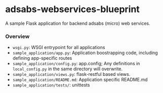 # adsabs-webservices-blueprint

A sample Flask application for backend adsabs (micro) web services. 

### Overview

  - `wsgi.py`: WSGI entrypoint for all applications
  - `sample_application/app.py`:  Application boostrapping code, including defining app-specific routes
  - `sample_application/config.py`: app.config; Any definitions in `local_config.py` in the same directory will overwrite.
  - `sample_application/views.py`: flask-restful based views.
  - `sample_application/README.md`: Application specific README.md
  - `sample_application/tests/`: unittests
